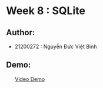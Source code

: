 # Week 8 : SQLite
## Author: 
- 21200272 : Nguyễn Đức Việt Bình

## Demo: 
  <ol>
    <a href="https://github.com/VietBinhNe/Android/blob/main/Week9_SQLite/demo.mp4">Video Demo</a>
  </ol>
